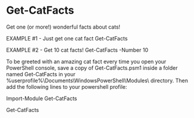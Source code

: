 # Get-CatFacts

Get one (or more!) wonderful facts about cats!

EXAMPLE #1 - Just get one cat fact
   Get-CatFacts
   
EXAMPLE #2 - Get 10 cat facts!
   Get-CatFacts -Number 10
   
To be greeted with an amazing cat fact every time you open your PowerShell console, save a copy of Get-CatFacts.psm1 inside a folder named Get-CatFacts in your %userprofile%\Documents\WindowsPowerShell\Modules\ directory. Then add the following lines to your powershell profile:

Import-Module Get-CatFacts

Get-CatFacts
